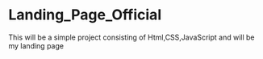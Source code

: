 # Landing_Page_Official

This will be a simple project consisting of Html,CSS,JavaScript and will be my landing page

